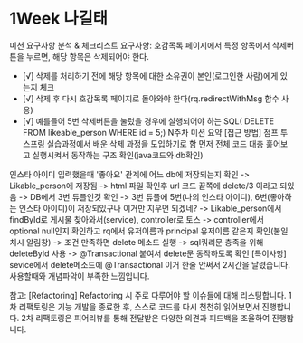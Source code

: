# 1Week 나길태
미션 요구사항 분석 & 체크리스트
요구사항: 호감목록 페이지에서 특정 항목에서 삭제버튼을 누르면, 해당 항목은 삭제되어야 한다. 
- [√] 삭제를 처리하기 전에 해당 항목에 대한 소유권이 본인(로그인한 사람)에게 있는지 체크
- [√] 삭제 후 다시 호감목록 페이지로 돌아와야 한다(rq.redirectWithMsg 함수 사용)
- [√] 예를들어 5번 삭제버튼을 눌렀을 경우에 실행되어야 하는 SQL( DELETE FROM likeable_person WHERE id = 5;)
N주차 미션 요약
[접근 방법]
점프 투 스프링 실습과정에서 배운 삭제 과정을 도입하기로 함
먼저 전체 코드 대충 훑어보고 실행시켜서 동작하는 구조 확인(java코드와 db확인)

인스타 아이디 입력했을때 '좋아요' 관계에 어느 db에 저장되는지 확인 
-> Likable_person에 저장됨
-> html 파일 확인후 url 코드 끝쪽에 delete/3 이라고 되있음 
-> DB에서 3번 튜플인것 확인 
-> 3번 튜플에 5번(나의 인스타 아이디), 6번(좋아하는 인스타 아이디)이 저장되있구나 이거만 지우면 되겠네?
-> Likable_person에서 findById로 게시물 찾아와서(service), controller로 토스 
-> controller에서 optional null인지 확인하고 rq에서 유저이름과 principal 유저이름 같은지 확인(불일치시 알림창)
-> 조건 만족하면 delete 메소드 실행
-> sql쿼리문 충족을 위해 deleteById 사용
-> @Transactional 붙여서 delete문 동작하도록 확인
[특이사항]
sevice에서 delete메소드에 @Transactional 이거 한줄 안써서 2시간을 날렸습니다. 사용할때와 개념파악이 부족한 느낌입니다.

참고: [Refactoring]
Refactoring 시 주로 다루어야 할 이슈들에 대해 리스팅합니다.
1차 리팩토링은 기능 개발을 종료한 후, 스스로 코드를 다시 천천히 읽어보면서 진행합니다.
2차 리팩토링은 피어리뷰를 통해 전달받은 다양한 의견과 피드백을 조율하여 진행합니다. 
